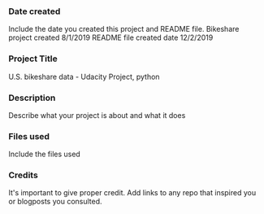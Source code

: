 ### Date created
Include the date you created this project and README file.
Bikeshare project created 8/1/2019
README file created date 12/2/2019

### Project Title
U.S. bikeshare data - Udacity Project, python

### Description
Describe what your project is about and what it does

### Files used
Include the files used

### Credits
It's important to give proper credit. Add links to any repo that inspired you or blogposts you consulted.
